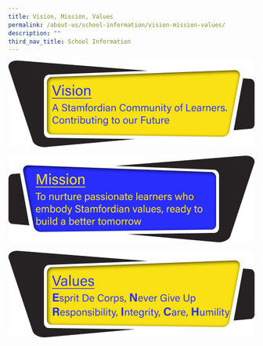 ```yaml
---
title: Vision, Mission, Values
permalink: /about-us/school-information/vision-mission-values/
description: ""
third_nav_title: School Information
---
```

![](/images/vision.png)

![](/images/mission.png)

![](/images/values.png)